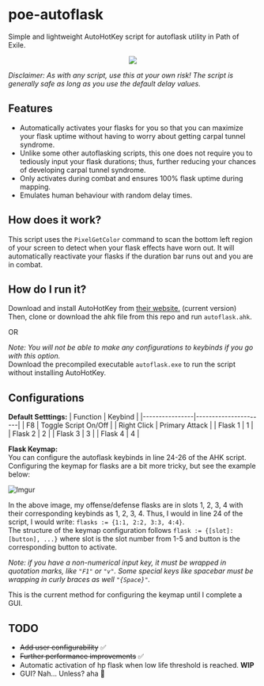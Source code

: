 # poe-autoflask
Simple and lightweight AutoHotKey script for autoflask utility in Path of Exile.

<p align="center">
  <img src="https://media.giphy.com/media/TLfssGIcO8dqMGFaWt/giphy.gif">
</p>

*Disclaimer: As with any script, use this at your own risk! The script is generally safe as long as you use the default delay values.* 

Features
----
- Automatically activates your flasks for you so that you can maximize your flask uptime without having to worry about getting carpal tunnel syndrome.
- Unlike some other autoflasking scripts, this one does not require you to tediously input your flask durations; thus, further reducing your chances of developing carpal tunnel syndrome.
- Only activates during combat and ensures 100% flask uptime during mapping.
- Emulates human behaviour with random delay times.

How does it work?
---
This script uses the `PixelGetColor` command to scan the bottom left region of your screen to detect when your flask effects have worn out. It will automatically reactivate your flasks if the duration bar runs out and you are in combat.

How do I run it?
----
Download and install AutoHotKey from [their website.](https://www.autohotkey.com/) (current version)  
Then, clone or download the ahk file from this repo and run `autoflask.ahk`.

OR

*Note: You will not be able to make any configurations to keybinds if you go with this option.*  
Download the precompiled executable `autoflask.exe` to run the script without installing AutoHotKey.  


Configurations
---
**Default Setttings:**
| Function       | Keybind              |
|----------------|----------------------|
| F8             | Toggle Script On/Off |
| Right Click    | Primary Attack       |
| Flask 1        | 1                    |
| Flask 2        | 2                    |
| Flask 3        | 3                    |
| Flask 4        | 4                    |

**Flask Keymap:**  
You can configure the autoflask keybinds in line 24-26 of the AHK script.  
Configuring the keymap for flasks are a bit more tricky, but see the example below:

![Imgur](https://i.imgur.com/bCyTtC5.png)

In the above image, my offense/defense flasks are in slots 1, 2, 3, 4 with their corresponding keybinds as 1, 2, 3, 4. Thus, I would in line 24 of the script, I would write: `flasks := {1:1, 2:2, 3:3, 4:4}`.  
The structure of the keymap configuration follows `flask := {[slot]:[button], ...}` where slot is the slot number from 1-5 and button is the corresponding button to activate.  

*Note: if you have a non-numerical input key, it must be wrapped in quotation marks, like `"F1"` or `"v"`. Some special keys like spacebar must be wrapping in curly braces as well `"{Space}"`.*

This is the current method for configuring the keymap until I complete a GUI.

TODO
---
- ~~Add user configurability~~ ✅
- ~~Further performance improvements~~ ✅
- Automatic activation of hp flask when low life threshold is reached. **WIP**
- GUI? Nah... Unless? aha 🤫

